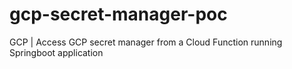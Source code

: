 # gcp-secret-manager-poc
GCP | Access GCP secret manager from a Cloud Function running Springboot application
